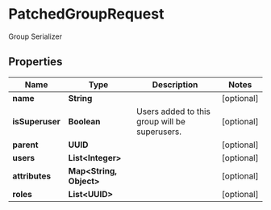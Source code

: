 

# PatchedGroupRequest

Group Serializer

## Properties

| Name | Type | Description | Notes |
|------------ | ------------- | ------------- | -------------|
|**name** | **String** |  |  [optional] |
|**isSuperuser** | **Boolean** | Users added to this group will be superusers. |  [optional] |
|**parent** | **UUID** |  |  [optional] |
|**users** | **List&lt;Integer&gt;** |  |  [optional] |
|**attributes** | **Map&lt;String, Object&gt;** |  |  [optional] |
|**roles** | **List&lt;UUID&gt;** |  |  [optional] |



